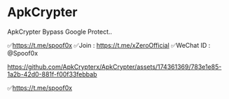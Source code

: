 # ApkCrypter
ApkCrypter
Bypass Google Protect..

✅https://t.me/spoof0x
✅Join : https://t.me/xZeroOfficial
✅WeChat ID : @Spoof0x


https://github.com/ApkCrypterx/ApkCrypter/assets/174361369/783e1e85-1a2b-42d0-881f-f00f33febbab


✅https://t.me/spoof0x
